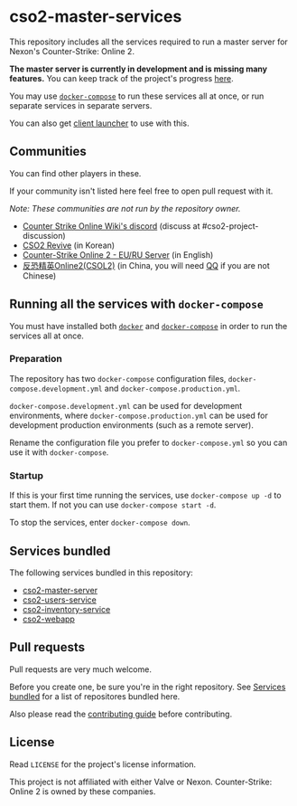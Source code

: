 # cso2-master-services

This repository includes all the services required to run a master server for Nexon's Counter-Strike: Online 2.

**The master server is currently in development and is missing many features.** You can keep track of the project's progress [here](https://github.com/Ochii/cso2-master-services/projects/1).

You may use [```docker-compose```](https://docs.docker.com/compose/) to run these services all at once, or run separate services in separate servers.

You can also get [client launcher](https://github.com/Ochii/cso2-launcher/) to use with this.

## Communities

You can find other players in these.

If your community isn't listed here feel free to open pull request with it.

*Note: These communities are not run by the repository owner.*

- [Counter Strike Online Wiki's discord](https://discord.gg/GKPgrBG) (discuss at #cso2-project-discussion)
- [CSO2 Revive](https://discord.gg/3tydYTC) (in Korean)
- [Counter-Strike Online 2 - EU/RU Server](https://discord.gg/yue5Zaf) (in English)
- [反恐精英Online2(CSOL2)](https://jq.qq.com/?k=5fcK4OO) (in China, you will need [QQ](https://www.imqq.com/English1033.html) if you are not Chinese)


## Running all the services with ```docker-compose```

You must have installed both [```docker```](https://docs.docker.com/) and [```docker-compose```](https://docs.docker.com/compose/) in order to run the services all at once.

### Preparation

The repository has two ```docker-compose``` configuration files, `docker-compose.development.yml` and `docker-compose.production.yml`.

`docker-compose.development.yml` can be used for development environments, where `docker-compose.production.yml` can be used for development production environments (such as a remote server).

Rename the configuration file you prefer to `docker-compose.yml` so you can use it with ```docker-compose```.

### Startup

If this is your first time running the services, use ```docker-compose up -d``` to start them. If not you can use ```docker-compose start -d```.

To stop the services, enter ```docker-compose down```.

## Services bundled

The following services bundled in this repository:

- [cso2-master-server](https://github.com/Ochii/cso2-master-server)
- [cso2-users-service](https://github.com/Ochii/cso2-users-service)
- [cso2-inventory-service](https://github.com/Ochii/cso2-inventory-service)
- [cso2-webapp](https://github.com/Ochii/cso2-webapp)

## Pull requests

Pull requests are very much welcome.

Before you create one, be sure you're in the right repository. See [Services bundled](##Services-bundled) for a list of repositores bundled here.

Also please read the [contributing guide](https://github.com/Ochii/cso2-master-services/blob/master/.github/PULL_REQUEST_TEMPLATE.md) before contributing.

## License

Read ```LICENSE``` for the project's license information.

This project is not affiliated with either Valve or Nexon. Counter-Strike: Online 2 is owned by these companies.
